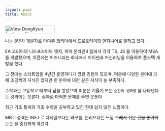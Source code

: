 ```yaml
---
layout: page
title: About
---
```


<a href="https://kr.linkedin.com/pub/dongkyun-lee/13/3a1/b53" target="_blank"><img src="https://static.licdn.com/scds/common/u/img/webpromo/btn_viewmy_160x25.png" width="160" height="25" border="0" alt="View DongKyun Lee's profile on LinkedIn"></a>


나는 8년차 개발자로 아마존 코리아에서 프로토타이핑 엔지니어로 일하고 있다.

EA 코리아의 니드포스피드 엣지, 피파 온라인4 팀에서 각각 TS, JS 를 이용하여 MSA 를 개발했으며,
이전에는 버즈니라는 회사에서 파이썬과 머신러닝을 이용하여 풀스택 개발을 했다.

그 전에는 스타트업을 4년간 운영하다가 망한 경험이 있으며, 덕분에 다양한 분야에 대해 조금씩의 지식은 있지만 한 분야에 대한 깊은 지식이 늘 부족하다.


수학과는 고등학교 때부터 담을 쌓았으며 미분은 기울기 또는 `순간의 변화량` 을 나타낸다는 것외에는 모른다. ~~실제로 미적분 문제를 주면 못푼다~~

최근 기초 통계와 기초 수학을 공부하고 있긴 한데 쉽지 않은 느낌이다.

MBTI 성격은 INFJ 로 디테일보다는 와꾸를, 논리보다는 느낌 ~~그래서 쉬운 것을 좋아하는듯~~ 을 중요하게 여긴다.
